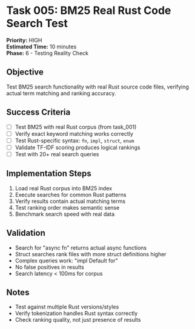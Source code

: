 # Task 005: BM25 Real Rust Code Search Test
**Priority:** HIGH  
**Estimated Time:** 10 minutes  
**Phase:** 6 - Testing Reality Check  

## Objective
Test BM25 search functionality with real Rust source code files, verifying actual term matching and ranking accuracy.

## Success Criteria
- [ ] Test BM25 with real Rust corpus (from task_001)
- [ ] Verify exact keyword matching works correctly
- [ ] Test Rust-specific syntax: `fn`, `impl`, `struct`, `enum`
- [ ] Validate TF-IDF scoring produces logical rankings
- [ ] Test with 20+ real search queries

## Implementation Steps
1. Load real Rust corpus into BM25 index
2. Execute searches for common Rust patterns
3. Verify results contain actual matching terms
4. Test ranking order makes semantic sense
5. Benchmark search speed with real data

## Validation
- Search for "async fn" returns actual async functions
- Struct searches rank files with more struct definitions higher
- Complex queries work: "impl Default for"
- No false positives in results
- Search latency < 100ms for corpus

## Notes
- Test against multiple Rust versions/styles
- Verify tokenization handles Rust syntax correctly
- Check ranking quality, not just presence of results